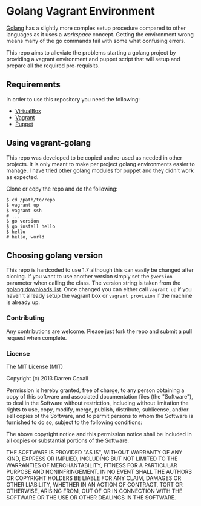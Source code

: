 # Golang Vagrant Environment

[Golang](http://golang.org/) has a slightly more complex setup procedure
compared to other languages as it uses a *workspace* concept. Getting the
environment wrong means many of the go commands fail with some what confusing
errors.

This repo aims to alleviate the problems starting a golang project by providing
a vagrant environment and puppet script that will setup and prepare all the
required pre-requisits.

## Requirements

In order to use this repository you need the following:

- [VirtualBox](https://www.virtualbox.org/)
- [Vagrant](http://www.vagrantup.com/)
- [Puppet](http://docs.puppetlabs.com/guides/installation.html)

## Using vagrant-golang

This repo was developed to be copied and re-used as needed in other projects. It
is only meant to make per project golang environments easier to manage. I have
tried other golang modules for puppet and they didn't work as expected.

Clone or copy the repo and do the following:

    $ cd /path/to/repo
    $ vagrant up
    $ vagrant ssh
    # ...
    $ go version
    $ go install hello
    $ hello
    # hello, world

## Choosing golang version

This repo is hardcoded to use 1.7 although this can easily be changed after
cloning. If you want to use another version simply set the `$version` parameter
when calling the class. The version string is taken from the
[golang downloads list](http://golang.org/dl/). Once changed you can either call
`vagrant up` if you haven't already setup the vagrant box or `vagrant provision`
if the machine is already up.

### Contributing

Any contributions are welcome. Please just fork the repo and submit a pull
request when complete.

### License

The MIT License (MIT)

Copyright (c) 2013 Darren Coxall

Permission is hereby granted, free of charge, to any person obtaining a copy
of this software and associated documentation files (the "Software"), to deal
in the Software without restriction, including without limitation the rights
to use, copy, modify, merge, publish, distribute, sublicense, and/or sell
copies of the Software, and to permit persons to whom the Software is
furnished to do so, subject to the following conditions:

The above copyright notice and this permission notice shall be included in
all copies or substantial portions of the Software.

THE SOFTWARE IS PROVIDED "AS IS", WITHOUT WARRANTY OF ANY KIND, EXPRESS OR
IMPLIED, INCLUDING BUT NOT LIMITED TO THE WARRANTIES OF MERCHANTABILITY,
FITNESS FOR A PARTICULAR PURPOSE AND NONINFRINGEMENT. IN NO EVENT SHALL THE
AUTHORS OR COPYRIGHT HOLDERS BE LIABLE FOR ANY CLAIM, DAMAGES OR OTHER
LIABILITY, WHETHER IN AN ACTION OF CONTRACT, TORT OR OTHERWISE, ARISING FROM,
OUT OF OR IN CONNECTION WITH THE SOFTWARE OR THE USE OR OTHER DEALINGS IN
THE SOFTWARE.

